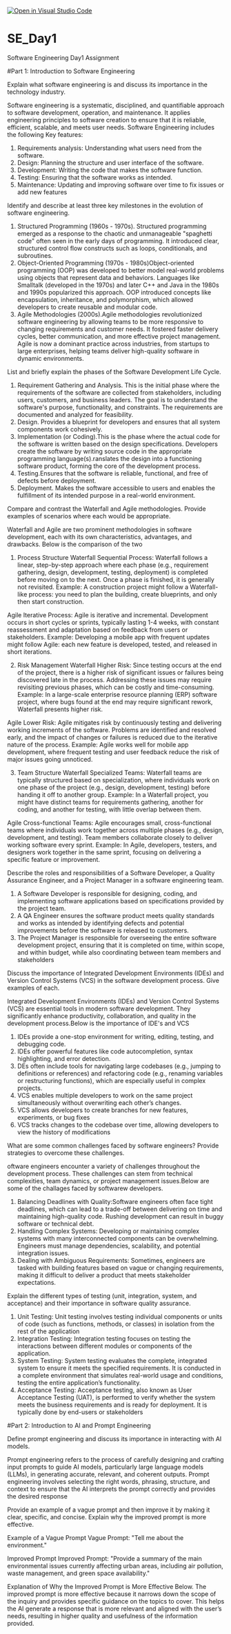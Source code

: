 [![Open in Visual Studio Code](https://classroom.github.com/assets/open-in-vscode-2e0aaae1b6195c2367325f4f02e2d04e9abb55f0b24a779b69b11b9e10269abc.svg)](https://classroom.github.com/online_ide?assignment_repo_id=15618364&assignment_repo_type=AssignmentRepo)
# SE_Day1
Software Engineering Day1 Assignment

#Part 1: Introduction to Software Engineering

Explain what software engineering is and discuss its importance in the technology industry.

Software engineering is a systematic, disciplined, and quantifiable approach to software development, operation, and maintenance. It applies engineering principles to software creation to ensure that it is reliable, efficient, scalable, and meets user needs. Software Engineering includes the following Key features:
1. Requirements analysis: Understanding what users need from the software.
2. Design: Planning the structure and user interface of the software.
3. Development: Writing the code that makes the software function.
4. Testing: Ensuring that the software works as intended.
5. Maintenance: Updating and improving software over time to fix issues or add new features


Identify and describe at least three key milestones in the evolution of software engineering.

1. Structured Programming (1960s - 1970s). Structured programming emerged as a response to the chaotic and unmanageable "spaghetti code" often seen in the early days of programming. It introduced clear, structured control flow constructs such as loops, conditionals, and subroutines.
2. Object-Oriented Programming (1970s - 1980s)Object-oriented programming (OOP) was developed to better model real-world problems using objects that represent data and behaviors. Languages like Smalltalk (developed in the 1970s) and later C++ and Java in the 1980s and 1990s popularized this approach. OOP introduced concepts like encapsulation, inheritance, and polymorphism, which allowed developers to create reusable and modular code.
3. Agile Methodologies (2000s).Agile methodologies revolutionized software engineering by allowing teams to be more responsive to changing requirements and customer needs. It fostered faster delivery cycles, better communication, and more effective project management. Agile is now a dominant practice across industries, from startups to large enterprises, helping teams deliver high-quality software in dynamic environments.


List and briefly explain the phases of the Software Development Life Cycle.

1. Requirement Gathering and Analysis. This is the initial phase where the requirements of the software are collected from stakeholders, including users, customers, and business leaders. The goal is to understand the software's purpose, functionality, and constraints. The requirements are documented and analyzed for feasibility.
2. Design. Provides a blueprint for developers and ensures that all system components work cohesively.
3. Implementation (or Coding).This is the phase where the actual code for the software is written based on the design specifications. Developers create the software by writing source code in the appropriate programming language(s).ranslates the design into a functioning software product, forming the core of the development process.
4. Testing.Ensures that the software is reliable, functional, and free of defects before deployment.
5. Deployment. Makes the software accessible to users and enables the fulfillment of its intended purpose in a real-world environment.


Compare and contrast the Waterfall and Agile methodologies. Provide examples of scenarios where each would be appropriate.

Waterfall and Agile are two prominent methodologies in software development, each with its own characteristics, advantages, and drawbacks. Below is the comparison of the two
1. Process Structure
Waterfall
Sequential Process: Waterfall follows a linear, step-by-step approach where each phase (e.g., requirement gathering, design, development, testing, deployment) is completed before moving on to the next. Once a phase is finished, it is generally not revisited.
Example: A construction project might follow a Waterfall-like process: you need to plan the building, create blueprints, and only then start construction.

Agile
Iterative Process: Agile is iterative and incremental. Development occurs in short cycles or sprints, typically lasting 1-4 weeks, with constant reassessment and adaptation based on feedback from users or stakeholders.
Example: Developing a mobile app with frequent updates might follow Agile: each new feature is developed, tested, and released in short iterations.

2. Risk Management
Waterfall
Higher Risk: Since testing occurs at the end of the project, there is a higher risk of significant issues or failures being discovered late in the process. Addressing these issues may require revisiting previous phases, which can be costly and time-consuming.
Example: In a large-scale enterprise resource planning (ERP) software project, where bugs found at the end may require significant rework, Waterfall presents higher risk.

Agile
Lower Risk: Agile mitigates risk by continuously testing and delivering working increments of the software. Problems are identified and resolved early, and the impact of changes or failures is reduced due to the iterative nature of the process.
Example: Agile works well for mobile app development, where frequent testing and user feedback reduce the risk of major issues going unnoticed.

3. Team Structure
Waterfall
Specialized Teams: Waterfall teams are typically structured based on specialization, where individuals work on one phase of the project (e.g., design, development, testing) before handing it off to another group.
Example: In a Waterfall project, you might have distinct teams for requirements gathering, another for coding, and another for testing, with little overlap between them.

Agile
Cross-functional Teams: Agile encourages small, cross-functional teams where individuals work together across multiple phases (e.g., design, development, and testing). Team members collaborate closely to deliver working software every sprint.
Example: In Agile, developers, testers, and designers work together in the same sprint, focusing on delivering a specific feature or improvement.

Describe the roles and responsibilities of a Software Developer, a Quality Assurance Engineer, and a Project Manager in a software engineering team.

1. A Software Developer is responsible for designing, coding, and implementing software applications based on specifications provided by the project team.
2. A QA Engineer ensures the software product meets quality standards and works as intended by identifying defects and potential improvements before the software is released to customers.
3. The Project Manager is responsible for overseeing the entire software development project, ensuring that it is completed on time, within scope, and within budget, while also coordinating between team members and stakeholders

Discuss the importance of Integrated Development Environments (IDEs) and Version Control Systems (VCS) in the software development process. Give examples of each.

Integrated Development Environments (IDEs) and Version Control Systems (VCS) are essential tools in modern software development. They significantly enhance productivity, collaboration, and quality in the development process.Below is the importance of IDE's and VCS
1. IDEs provide a one-stop environment for writing, editing, testing, and debugging code.
2. IDEs offer powerful features like code autocompletion, syntax highlighting, and error detection.
3. DEs often include tools for navigating large codebases (e.g., jumping to definitions or references) and refactoring code (e.g., renaming variables or restructuring functions), which are especially useful in complex projects.
4. VCS enables multiple developers to work on the same project simultaneously without overwriting each other’s changes.
5. VCS allows developers to create branches for new features, experiments, or bug fixes
6. VCS tracks changes to the codebase over time, allowing developers to view the history of modifications



What are some common challenges faced by software engineers? Provide strategies to overcome these challenges.

oftware engineers encounter a variety of challenges throughout the development process. These challenges can stem from technical complexities, team dynamics, or project management issues.Below are some of the challages faced by softwarew developers.
1. Balancing Deadlines with Quality:Software engineers often face tight deadlines, which can lead to a trade-off between delivering on time and maintaining high-quality code. Rushing development can result in buggy software or technical debt.
2. Handling Complex Systems: Developing or maintaining complex systems with many interconnected components can be overwhelming. Engineers must manage dependencies, scalability, and potential integration issues.
3. Dealing with Ambiguous Requirements: Sometimes, engineers are tasked with building features based on vague or changing requirements, making it difficult to deliver a product that meets stakeholder expectations.


Explain the different types of testing (unit, integration, system, and acceptance) and their importance in software quality assurance.

1.  Unit Testing: Unit testing involves testing individual components or units of code (such as functions, methods, or classes) in isolation from the rest of the application
2. Integration Testing: Integration testing focuses on testing the interactions between different modules or components of the application.
3. System Testing: System testing evaluates the complete, integrated system to ensure it meets the specified requirements. It is conducted in a complete environment that simulates real-world usage and conditions, testing the entire application’s functionality.
4. Acceptance Testing: Acceptance testing, also known as User Acceptance Testing (UAT), is performed to verify whether the system meets the business requirements and is ready for deployment. It is typically done by end-users or stakeholders 


#Part 2: Introduction to AI and Prompt Engineering


Define prompt engineering and discuss its importance in interacting with AI models.

Prompt engineering refers to the process of carefully designing and crafting input prompts to guide AI models, particularly large language models (LLMs), in generating accurate, relevant, and coherent outputs. Prompt engineering involves selecting the right words, phrasing, structure, and context to ensure that the AI interprets the prompt correctly and provides the desired response


Provide an example of a vague prompt and then improve it by making it clear, specific, and concise. Explain why the improved prompt is more effective.

Example of a Vague Prompt
Vague Prompt: "Tell me about the environment."

Improved Prompt
Improved Prompt: "Provide a summary of the main environmental issues currently affecting urban areas, including air pollution, waste management, and green space availability."

Explanation of Why the Improved Prompt is More Effective Below.
The improved prompt is more effective because it narrows down the scope of the inquiry and provides specific guidance on the topics to cover. This helps the AI generate a response that is more relevant and aligned with the user’s needs, resulting in higher quality and usefulness of the information provided.

